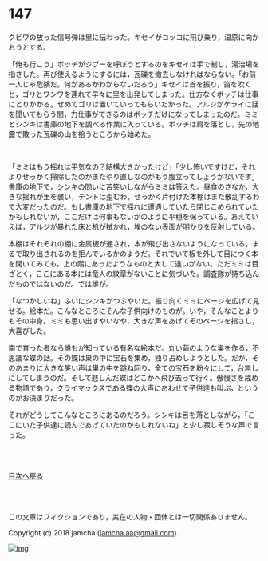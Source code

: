 # 147

クビワの放った信号弾は里に伝わった。キセイがコッコに飛び乗り，湿原に向かおうとする。  

「俺も行こう」ボッチがジブーを呼ぼうとするのをキセイは手で制し，湯治場を指さした。再び使えるようにするには，瓦礫を撤去しなければならない。「お前一人じゃ危険だ。何があるかわからないだろう」キセイは首を振り，笛を吹くと，ゴリとワンワを連れて早々に里を出発してしまった。仕方なくボッチは仕事にとりかかる。せめてゴリは置いていってもらいたかった。アルジがケライに話を聞いてもらう間，力仕事ができるのはボッチだけになってしまったのだ。ミミとシンキは書庫の地下を調べる作業に入っている。ボッチは肩を落とし，先の地震で散った瓦礫の山を拾うところから始めた。  

<br>  

「ミミはもう揺れは平気なの？結構大きかったけど」「少し怖いですけど，それよりせっかく掃除したのがまたやり直しなのがもう腹立ってしょうがないです」書庫の地下で，シンキの問いに苦笑いしながらミミは答えた。昼食のさなか，大きな揺れが里を襲い，テントは歪むわ，せっかく片付けた本棚はまた散乱するわで大変だったのだ。もし書庫の地下で揺れに遭遇していたら閉じこめられていたかもしれないが，ここだけは何事もないかのように平穏を保っている。あえていえば，アルジが暴れた床と机が拭かれ，埃のない表面が明かりを反射している。  

本棚はそれぞれの棚に金属板が通され，本が飛び出さないようになっている。まるで取り出されるのを拒んでいるかのようだ。それでいて板を外して目につく本を開いてみても，上の階にあったようなものと大して違いがない。ただミミは目ざとく，ここにある本には竜人の紋章がないことに気づいた。調査隊が持ち込んだものではないのだ。では誰が。  

「なつかしいね」ふいにシンキがつぶやいた。振り向くミミにページを広げて見せる。絵本だ。こんなところにそんな子供向けのものが。いや，そんなことよりもその中身。ミミも思い出すやいなや，大きな声をあげてそのページを指さし，大喜びした。  

南で育った者なら誰もが知っている有名な絵本だ。丸い繭のような巣を作る，不思議な蝶の話。その蝶は巣の中に宝石を集め，独り占めしようとした。だが，そのあまりに大きな笑い声は巣の中を跳ね回り，全ての宝石を粉々にして，台無しにしてしまうのだ。そして悲しんだ蝶はどこかへ飛び去って行く。傲慢さを戒める物語であり，クライマックスである蝶の大声にあわせて子供達も叫ぶ，というのがお決まりだった。  

それがどうしてこんなところにあるのだろう。シンキは目を落としながら，「ここにいた子供達に読んであげていたのかもしれないね」と少し寂しそうな声で言った。  

<br>  
<br>  

[目次へ戻る](https://github.com/jamcha-aa/OblivionReports/blob/master/README.md)  

<br>  
<br>  

この文章はフィクションであり，実在の人物・団体とは一切関係ありません。  

Copyright (c) 2018 jamcha (jamcha.aa@gmail.com).  

[![img](http://i.creativecommons.org/l/by-nc-sa/4.0/88x31.png)](http://creativecommons.org/licenses/by-nc-sa/4.0/deed)